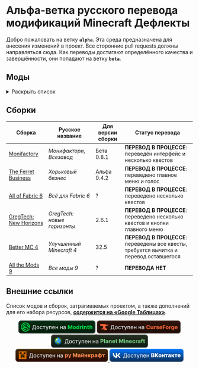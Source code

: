 # Альфа-ветка русского перевода модификаций Minecraft Дефлекты

Добро пожаловать на ветку **`alpha`**. Эта среда предназначена для внесения изменений в проект. Все сторонние pull requests должны направляться сюда. Как переводы достигают определённого качества и завершённости, они попадают на ветку **`beta`**.

## Моды

<details>
<summary>Раскрыть список</summary>
<br>

| Версия игры | Статус перевода | Идентификатор | Мод | Версия мода |
| - | - | - | - | - |
| 1.7 | Не готов | aether_legacy | The Aether | 1.1.2.3 |
| 1.7 | Не готов | agricraft | AgriCraft | 1.5 |
| 1.7 | Не готов | ancientwarfare | Ancient Warfare 2 | 2.4.115 Full |
| 1.7 | Не готов | minecraft | Industrial Craft | 2-2.2.827-experimental |
| 1.7 | Переведён | adventurebackpack | Adventure Backpack | Beta-0.8c |
| 1.7 | Переведён | aether | The Aether II | Festive Update - 1.6 |
| 1.7 | Переведён | aroma1997core | Aroma1997Core | 1.0.2.16 |
| 1.7 | Переведён | aromabackup | AromaBackup | 0.1.0 |
| 1.7 | Переведён | aromabackuprecovery | AromaBackup | 0.1.0 |
| 1.7 | Переведён | betterloadingscreen | Better Loading Screen GTNH | 1.6.1 |
| 1.7 | … | … | … | … |
| 1.12 | Не готов | aether_legacy | The Aether | 1.5.4 |
| 1.12 | Не готов | ancientwarfare | Ancient Warfare 2 | 2.7.0.1038 |
| 1.12 | Не готов | cfm | MrCrayfish's Furniture Mod | 6.3.2 |
| 1.12 | Не готов | ic2 | Industrial Craft | 2-2.8.222-ex112 |
| 1.12 | Не готов | minecraft | Industrial Craft | 2-2.8.222-ex112 |
| 1.12 | Не готов | mod_lavacow | Fish's Undead Rising | 1.4.2 |
| 1.12 | Не готов | tconstruct | Tinkers' Construct | 1.0 |
| 1.12 | Переведён | aiotbotania | AIOT Botania | 0.7.1 |
| 1.12 | Переведён | aqua_creepers | Aqua Creepers! | 1.2.3 |
| 1.12 | Переведён | aroma1997core | Aroma1997Core | 2.0.0.2 b167 |
| 1.12 | Переведён | scple | SCP Lockdown Extras | 1.0 |
| 1.12 | … | … | … | …
| 1.16 | Не готов | sodium | Sodium | 0.2 build.4 |
| 1.16 | Переведён | actuallyusefulsmithingtable | Actually Useful Smithing Table | 1.1 |
| 1.16 | Переведён | advancementframes | Advancement Frames | 1.0.5 |
| 1.16 | Переведён | alexsdelight | Alex's Delights | 1.0 |
| 1.16 | Переведён | amfd | Alex's Delight | 1.1.3 |
| 1.16 | Переведён | ancient_war | Ancient Warfare Legacy | 1.1 |
| 1.16 | Переведён | sereneseasonsfix | Serene Seasons Fix | 1.0.5 |
| 1.16 | Переведён | tradingpost | Trading Post | 1.0.2 |
| 1.16 | … | … | … | … |
| 1.17 | Не готов | sodium | Sodium | 0.3.4 build.13 |
| 1.17 | Переведён | actuallyusefulsmithingtable | Actually Useful Smithing Table | 2.1 |
| 1.17 | Переведён | alexsdelight | Alex's Delights | 1.1 |
| 1.17 | Переведён | sereneseasonsfix | Serene Seasons Fix | 1.0.5 |
| 1.17 | Переведён | tradingpost | Trading Post | 2.0 |
| 1.17 | … | … | … | … |
| 1.18 | Не готов | chipped | Chipped | 2.0.1 |
| 1.18 | Не готов | horror_element_mod | Horror Elements mod | 1.5.5 |
| 1.18 | Не готов | malum | Malum | 1.5.0.1 |
| 1.18 | Не готов | sodium | Sodium | 0.4.1 build.15 |
| 1.18 | Переведён | actuallyusefulsmithingtable | Actually Useful Smithing Table | 3.1 |
| 1.18 | Переведён | advancementframes | Advancement Frames | 1.1.1 |
| 1.18 | Переведён | alexsdelight | Alex's Delight | 1.3.3 |
| 1.18 | Переведён | alexsdelight | Alex's Delights | 1.2 |
| 1.18 | Переведён | sereneseasonsfix | Serene Seasons Fix | 1.0.6 |
| 1.18 | Переведён | tradingpost | Trading Post | 3.2 |
| 1.18 | … | … | … | … |
| 1.19 | Не готов | сataclysm | L_Ender's Cataclysm | 1.99.2 |
| 1.19 | Не готов | aether | The Aether | 1.4.2 |
| 1.19 | Не готов | horror_element_mod | Horror Elements mod | 1.5.9 |
| 1.19 | Переведён | actuallyusefulsmithingtable | Actually Useful Smithing Table | 4.1.1 |
| 1.19 | Переведён | advancementframes | Advancement Frames | 2.0 |
| 1.19 | Переведён | alexsdelight | Alex's Delight | 1.4.1 |
| 1.19 | Переведён | barteringstation | Bartering Station | 6.0 |
| 1.19 | Переведён | parcool | ParCool! | 3.2.1.2-R |
| 1.19 | Переведён | sawmill | Sawmill | 1.2 |
| 1.19 | Переведён | sereneseasonsfix | Serene Seasons Fix | 1.0.8 |
| 1.19 | Переведён | sodium | Sodium | 0.4.10 build.24 |
| 1.19 | Переведён | tradingpost | Trading Post | 6.0 |
| 1.19 | Переведён | twilightforest | The Twilight Forest | 4.2.1696 |
| 1.19 | … | … | … | … |
| 1.20 | Не готов | adorn | Adorn | 5.3 |
| 1.20 | Не готов | aether | The Aether | 1.4.2 |
| 1.20 | Не готов | betterend | BetterEnd | 4.30.1 |
| 1.20 | Не готов | biomesoplenty | Biomes O' Plenty | 18.3.0.11 |
| 1.20 | Не готов | cataclysm | L_Ender's Cataclysm | 1.99.5 |
| 1.20 | Не готов | combat_maid | Combat Maids | 1.0 Alpha |
| 1.20 | Не готов | create | Create | 0.5.1.h |
| 1.20 | Не готов | horror_element_mod | Horror Elements mod | 1.6 |
| 1.20 | Не готов | iceandfire | Ice and Fire | 2.1.13-beta-5 |
| 1.20 | Не готов | industrialforegoing | Industrial Foregoing | 3.5.19 |
| 1.20 | Не готов | luna | Luna | Beta Fabric 1.19-1.20 1.0.1 |
| 1.20 | Не готов | mna | Mana and Artifice | 3.0.0.24 |
| 1.20 | Не готов | sodium | Xenon | 0.3.19 |
| 1.20 | Переведён | absentbydesign | Absent by Design | 1.8 |
| 1.20 | Переведён | advancementframes | Advancement Frames | 2.2.7 |
| 1.20 | Переведён | alexscavesdelight | Alex's Caves Delight | 1.0.12 |
| 1.20 | Переведён | alexsdelight | Alex's Delight | 1.5 |
| 1.20 | Переведён | barteringstation | Bartering Station | 20.4.1 |
| 1.20 | Переведён | embeddium | Xenon | 0.3.19 |
| 1.20 | Переведён | minecraft | Xenon | 0.3.19 |
| 1.20 | Переведён | parcool | ParCool! | 3.2.1.2-R |
| 1.20 | Переведён | patchouli | Patchouli | 86 |
| 1.20 | Переведён | sawmill | Sawmill | 1.4.3 |
| 1.20 | Переведён | sereneseasonsfix | Serene Seasons Fix | 1.0.8 |
| 1.20 | Переведён | silentgear | Silent Gear | 3.6.6 |
| 1.20 | Переведён | sodium | Sodium | 0.5.11 |
| 1.20 | Переведён | spawnersplus | Spawners+ | 4.0 |
| 1.20 | Переведён | tradingpost | Trading Post | 20.4.2 |
| 1.20 | Переведён | trofers | Trofers | 5.0.2 |
| 1.20 | Переведён | xenon | Xenon | 0.3.19 |
| 1.20 | … | … | … | … |
| 1.21 | Не готов | betterend | BetterEnd | 21.0.11 |
| 1.21 | Не готов | combat_maid | Combat Maids | 1.0 Alpha |
| 1.21 | Не готов | fabric-convention-tags-v2 | Fabric Convention Tags | 08.06.2024 |
| 1.21 | Не готов | luna | Luna | Release Fabric 1.19-1.20 1.0.1 |
| 1.21 | Переведён | accessories | Accessories | 1.0.0 Beta 31 |
| 1.21 | Переведён | ae2wtlib | Applied Energistics 2 Wireless Terminals | 19.1.3-beta |
| 1.21 | Переведён | alltheores | All the Ores | 2.3.4-alpha |
| 1.21 | Переведён | barteringstation | Bartering Station | 21.0 |
| 1.21 | Переведён | fabric | Fabric | 08.06.2024 |
| 1.21 | Переведён | fabric-gamerule-test | Fabric | 08.06.2024 |
| 1.21 | Переведён | fabric-keybindings-v1-testmod | Fabric | 08.06.2024 |
| 1.21 | Переведён | fabric-networking-api-v1-testmod | Fabric | 08.06.2024 |
| 1.21 | Переведён | fabric-object-builder-api-v1-testmod | Fabric | 08.06.2024 |
| 1.21 | Переведён | fabric-particles-v1-testmod | Fabric | 08.06.2024 |
| 1.21 | Переведён | fabric-registry-sync-v0 | Fabric Registry Sync | 08.06.2024 |
| 1.21 | Переведён | fabric-resource-conditions-api-v1-testmod | Fabric | 08.06.2024 |
| 1.21 | Переведён | fabric-resource-loader-v0 | Fabric Resource Loader | 08.06.2024 |
| 1.21 | Переведён | fabric-resource-loader-v0-testmod | Fabric Resource Loader | 08.06.2024 |
| 1.21 | Переведён | fabric-resource-loader-v0-testmod-test1 | Fabric Resource Loader | 08.06.2024 |
| 1.21 | Переведён | fabric-screen-handler-api-v1-testmod | Fabric | 08.06.2024 |
| 1.21 | Переведён | ftblibrary | FTB Library | 2101.1.2 |
| 1.21 | Переведён | iris | Iris Shaders | 1.7.3 |
| 1.21 | Переведён | placeholder-api | Placeholder API | 2.4.1 |
| 1.21 | Переведён | sawmill | Sawmill | 1.5.3 |
| 1.21 | Переведён | sodium | Sodium | 0.6.0-beta.1 |
| 1.21 | Переведён | testmod | Fabric | 08.06.2024 |
| 1.21 | Переведён | tradingpost | Trading Post | 21.0.2 |
| 1.21 | … | … | … | … |

</details>

## Сборки

| Сборка | Русское название | Для версии сборки | Статус перевода |
| - | - | - | - |
| [Monifactory](https://github.com/RushanM/Minecraft-Mods-Russian-Translation/tree/alpha/%D0%A1%D0%B1%D0%BE%D1%80%D0%BA%D0%B8/Monifactory) | *Монифактори*, *Всезавод* | Бета 0.8.1 | **ПЕРЕВОД В ПРОЦЕССЕ**: переведён интерфейс и несколько квестов |
| [The Ferret Business](https://github.com/RushanM/Minecraft-Mods-Russian-Translation/tree/alpha/%D0%A1%D0%B1%D0%BE%D1%80%D0%BA%D0%B8/The%20Ferret%20Business) | *Хорьковый бизнес* | Альфа 0.4.2 | **ПЕРЕВОД В ПРОЦЕССЕ**: переведено главное меню и голос |
| [All of Fabric 6](https://github.com/RushanM/Minecraft-Mods-Russian-Translation/tree/alpha/%D0%A1%D0%B1%D0%BE%D1%80%D0%BA%D0%B8/All%20of%20Fabric%206) | *Всё для Fabric 6* | ? | **ПЕРЕВОД В ПРОЦЕССЕ**: переведено несколько квестов |
| [GregTech: New Horizons](https://github.com/RushanM/Minecraft-Mods-Russian-Translation/tree/alpha/%D0%A1%D0%B1%D0%BE%D1%80%D0%BA%D0%B8/GT%20New%20Horizons) | *GregTech: новые горизонты* | 2.6.1 | **ПЕРЕВОД В ПРОЦЕССЕ**: переведено несколько квестов и кнопки главного меню |
| [Better MC 4](https://github.com/RushanM/Minecraft-Mods-Russian-Translation/tree/alpha/%D0%A1%D0%B1%D0%BE%D1%80%D0%BA%D0%B8/Better%20MC%204) | *Улучшенный Minecraft 4* | 32.5 | **ПЕРЕВОД В ПРОЦЕССЕ**: переведены все квесты, требуется вычитка и перевод оставшегося |
| [All the Mods 9](https://github.com/RushanM/Minecraft-Mods-Russian-Translation/tree/alpha/%D0%A1%D0%B1%D0%BE%D1%80%D0%BA%D0%B8/All%20the%20Mods%209) | *Все моды 9* | ? | **ПЕРЕВОДА НЕТ** |

## Внешние ссылки

Список модов и сборок, затрагиваемых проектом, а также дополнений для его набора ресурсов, [**содержится на «Google Таблицах»**](https://docs.google.com/spreadsheets/d/1RvozWJU5MYusAiJiMfODWA1t-bj2jhIj0FZCY5UU28k/edit?usp=sharing).

<div align="center">
<a href="https://modrinth.com/resourcepack/mods-ru">
    <img height="35" src="Ассеты/modrinth_compact_vector.svg">
</a>
<a href="https://www.curseforge.com/minecraft/texture-packs/mods-ru">
    <img height="35" src="Ассеты/curseforge_compact_vector.svg">
<a href="https://www.planetminecraft.com/texture-pack/mods-russian-translation-6270800/">
    <img height="35" src="Ассеты/planet_compact_vector.svg">
</a>
<a href="https://ru-minecraft.ru/fayly-dlya-minecraft/79004-mods-ru.html">
    <img height="35" src="Ассеты/rumc_compact_vector.svg">
</a>
<a href="https://vk.com/demipr">
    <img height="35" src="Ассеты/vk_compact_vector.svg">
</a>
</a>
</div>
